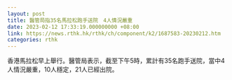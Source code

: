 ```yaml
---
layout: post
title: 醫管局指35名馬拉松跑手送院　4人情況嚴重
date: 2023-02-12 17:33:19.000000000 +08:00
link: https://news.rthk.hk/rthk/ch/component/k2/1687583-20230212.htm
categories: rthk
---
```


香港馬拉松早上舉行。醫管局表示，截至下午5時，累計有35名跑手送院，當中4人情況嚴重，10人穩定，21人已經出院。

